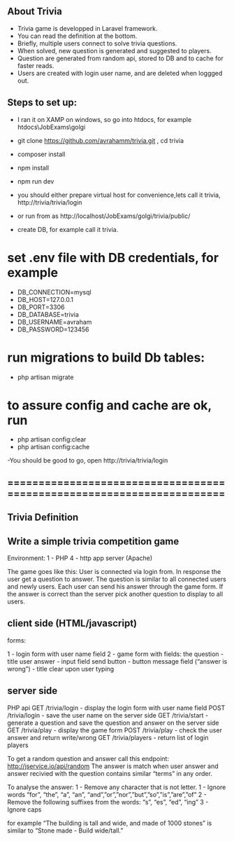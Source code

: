 ## About Trivia

- Trivia game is developped in Laravel framework.
- You can read the definition at the bottom.
- Briefly, multiple users connect to solve trivia questions.
- When solved, new question is generated and suggested to players.
- Question are generated from random api, stored to DB and to cache for faster reads.
- Users are created with login user name, and are deleted when loggged out.

## Steps to set up:
- I ran it on XAMP on windows, so go into htdocs, for example htdocs\JobExams\golgi
- git clone https://github.com/avrahamm/trivia.git , cd trivia
- composer install
- npm install
- npm run dev
- you should either prepare virtual host for convenience,lets call it trivia, http://trivia/trivia/login
- or run from as http://localhost/JobExams/golgi/trivia/public/

- create DB, for example call it trivia.
# set .env file with DB credentials, for example

- DB_CONNECTION=mysql
- DB_HOST=127.0.0.1
- DB_PORT=3306
- DB_DATABASE=trivia
- DB_USERNAME=avraham
- DB_PASSWORD=123456

# run migrations to build Db tables: 
- php artisan migrate

# to assure config and cache are ok, run
- php artisan config:clear
- php artisan config:cache

-You should be good to go, open http://trivia/trivia/login

## ======================================================================

## Trivia Definition 
Write a simple trivia competition game
--------------------------------------
Environment:
1 - PHP
4 - http app server (Apache)

The game goes like this:
User is connected via login from.
In response the user get a question to answer.
The question is similar to all  connected users and newly users.
Each user can send his answer through the game form.
If the answer is correct than the server pick another question to display to all users.

client side (HTML/javascript)
-----------------------------
forms:

1 - login form with user name field
2 - game form with fields: 
     the question - title
     user answer - input field
     send button - button
     message field (“answer is wrong”) - title clear upon user typing


server side
-----------
PHP api
GET /trivia/login - display the login form with user name field
POST /trivia/login - save the user name on the server side
GET /trivia/start - generate a question and save the question and answer on the server side 
GET /trivia/play - display the game form
POST /trivia/play - check the user answer and return write/wrong
GET /trivia/players - return list of login players

To get a random question and answer call this endpoint: http://jservice.io/api/random
The answer is match when user answer and answer recivied with the question contains similar “terms” in any order.

To analyse the answer:
1 - Remove any character that is not letter.
1 - Ignore words “for”, “the”, “a”, “an”, “and”,”or”,”nor”,”but”,”so”,”is”,”are”,”of”
2 - Remove the following suffixes from the words: “s”, “es”, “ed”, “ing”
3 - Ignore caps

for example “The building is tall and wide, and made of 1000 stones” is similar to “Stone made - Build wide/tall.”  





